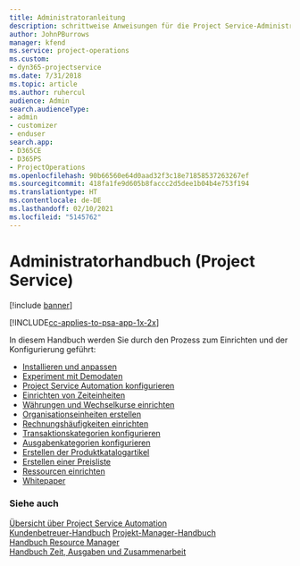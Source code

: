 ```yaml
---
title: Administratoranleitung
description: schrittweise Anweisungen für die Project Service-Administration
author: JohnPBurrows
manager: kfend
ms.service: project-operations
ms.custom:
- dyn365-projectservice
ms.date: 7/31/2018
ms.topic: article
ms.author: ruhercul
audience: Admin
search.audienceType:
- admin
- customizer
- enduser
search.app:
- D365CE
- D365PS
- ProjectOperations
ms.openlocfilehash: 90b66560e64d0aad32f3c18e71858537263267ef
ms.sourcegitcommit: 418fa1fe9d605b8faccc2d5dee1b04b4e753f194
ms.translationtype: HT
ms.contentlocale: de-DE
ms.lasthandoff: 02/10/2021
ms.locfileid: "5145762"
---
```

# <a name="administrator-guide-project-service"></a>Administratorhandbuch (Project Service)

[!include [banner](../includes/psa-now-project-operations.md)]

[!INCLUDE[cc-applies-to-psa-app-1x-2x](../includes/cc-applies-to-psa-app-1x-2x.md)]

In diesem Handbuch werden Sie durch den Prozess zum Einrichten und der Konfigurierung geführt:  
  
- [Installieren und anpassen](install-customize.md)
- [Experiment mit Demodaten](use-demo-data.md)
- [Project Service Automation konfigurieren](configure.md)
- [Einrichten von Zeiteinheiten](set-up-time-units.md)
- [Währungen und Wechselkurse einrichten](set-up-currencies-exchange-rates.md)
- [Organisationseinheiten erstellen](create-organizational-units.md)
- [Rechnungshäufigkeiten einrichten](set-up-invoice-frequencies.md)
- [Transaktionskategorien konfigurieren](configure-transaction-categories.md)
- [Ausgabenkategorien konfigurieren](configure-expense-categories.md)
- [Erstellen der Produktkatalogartikel](create-product-catalog-items.md)
- [Erstellen einer Preisliste](create-price-list.md)
- [Ressourcen einrichten](set-up-resources.md)
- [Whitepaper](white-papers.md)
  
### <a name="see-also"></a>Siehe auch  
 [Übersicht über Project Service Automation](../psa/overview.md)    
 [Kundenbetreuer-Handbuch](../psa/account-manager-guide.md) [Projekt-Manager-Handbuch](../psa/project-manager-guide.md)   
 [Handbuch Resource Manager](../psa/resource-manager-guide.md)   
 [Handbuch Zeit, Ausgaben und Zusammenarbeit](../psa/time-expense-collaboration-guide.md)
